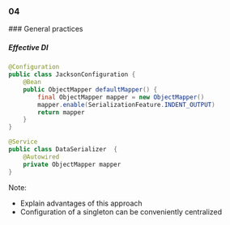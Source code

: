 
<h3 class="chapter-number">04</h3>
### General practices

##### Effective DI

```Java
@Configuration
public class JacksonConfiguration {
    @Bean
    public ObjectMapper defaultMapper() {
        final ObjectMapper mapper = new ObjectMapper()
        mapper.enable(SerializationFeature.INDENT_OUTPUT)
        return mapper
    }
}
```

```Java
@Service
public class DataSerializer  {
    @Autowired
    private ObjectMapper mapper
}
```

Note:
- Explain advantages of this approach
- Configuration of a singleton can be conveniently centralized

